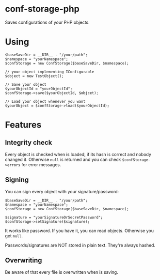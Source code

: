 # conf-storage-php

Saves configurations of your PHP objects.

# Using

```
$baseSaveDir = __DIR__ . "/your/path"; 
$namespace = "yourNamespace";
$confStorage = new ConfStorage($baseSaveDir, $namespace);

// your object implementing IConfigurable
$object = new TestObject();

// Save your object
$yourObjectId = "yourObjectId";
$confStorage->save($yourObjectId, $objcet);

// Load your object whenever you want
$yourObject = $confStorage->load($yourObjectId);
```

# Features

## Integrity check

Every object is checked when is loaded, if its hash is correct and nobody changed it. Otherwise `null` is returned and
you can check `$confStorage->errors` for error messages.

## Signing

You can sign every object with your signature/password:

```
$baseSaveDir = __DIR__ . "/your/path"; 
$namespace = "yourNamespace";
$confStorage = new ConfStorage($baseSaveDir, $namespace);

$signature = "yourSignatureOrSecretPassword";
$confStorage->setSignature($signature);
```

It works like password. If you have it, you can read objects. Otherwise you get `null`.

Passwords/signatures are NOT stored in plain text. They're always hashed.

## Overwriting

Be aware of that every file is overwritten when is saving.